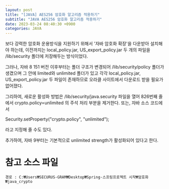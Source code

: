 ```yaml
---
layout: post
title: "[JAVA] AES256 암호화 알고리즘 적용하기"
subtitle: "JAVA AES256 암호화 알고리즘 적용하기"
date: 2023-03-24 08:40:30 +0900
categories: JAVA
---
```


보다 강력한 암호화 운용방식을 지원하기 위해서 '자바 암호화 확장'을 다운받아 설치해야 하는데, 
이전까지는 local_policy.jar, US_export_policy.jar 두 개의 파일을 <java-home>/lib/security 폴더에 저장해두는 방식이었다.



그러나, 자바 8 151 버전 이후부터는 폴더 구조가 변경되어 <java-home>/lib/security/policy 폴더가 생겼으며 
그 안에 limited와 unlimited 폴더가 있고 각각 local_policy.jar, US_export_policy.jar 두 파일이 존재하므로 오라클 사이트에서 다운로드 받을 필요가 없어졌다.

그리하여, 새로운 활성화 방법은
<java-home>/lib/security/java.security 파일을 열어 826번째 줄에서
 crypto.policy=unlimited
의 주석 처리 부분을 제거한다.
또는, 자바 소스 코드에서

Security.setProperty("crypto.policy", "unlimited");

라고 지정해 줄 수도 있다.

추가하여, 자바 9부터는 기본적으로 unlimited strength가 활성화되어 있다고 한다. 


# 참고 소스 파일

	경로 : C:₩Users₩SECURUS-GRAM₩Desktop₩Spring-스프링프로젝트 시작₩암호화₩java_crypto

                                                                                                                                                                                                                                                                                                                                                                                              
